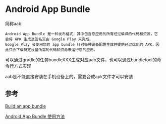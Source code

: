 # Android App Bundle

简称aab

    Android App Bundle 是一种发布格式，其中包含您应用的所有经过编译的代码和资源，它会将 APK 生成及签名交由 Google Play 来完成。
    Google Play 会使用您的 app bundle 针对每种设备配置生成并提供经过优化的 APK，因此只会下载特定设备所需的代码和资源来运行您的应用。


可以通过gradle的任务bundleXXX生成对应aab文件，也可以通过bundletool的命令行方式实现

aab是不能直接安装在手机设备上的，需要合成apk文件才可以安装

## 参考

[Build an app bundle](https://developer.android.com/studio/build/building-cmdline#build_bundle)

[Android App Bundle 使用方法](https://juejin.cn/post/6920880802074984455)